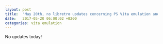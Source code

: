 ```yaml
---
layout: post
title:  "May 20th, no libretro updates concerning PS Vita emulation and emulators"
date:   2017-05-20 06:00:02 +0200
categories: vita emulation
---
```


No updates today!
